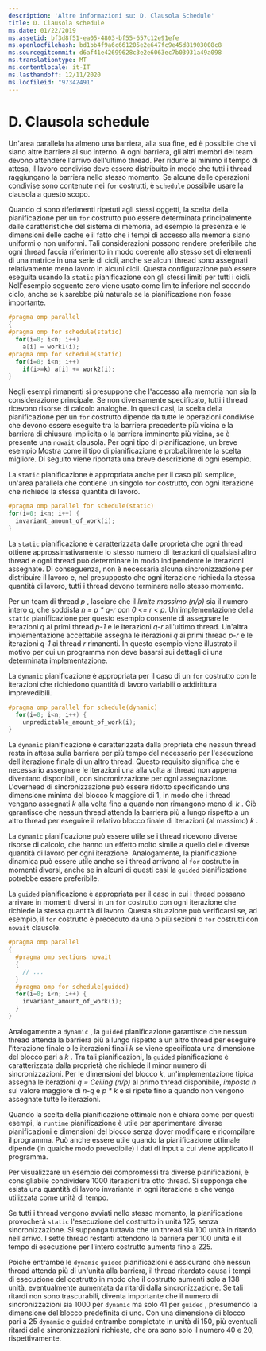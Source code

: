 ```yaml
---
description: 'Altre informazioni su: D. Clausola Schedule'
title: D. Clausola schedule
ms.date: 01/22/2019
ms.assetid: bf3d8f51-ea05-4803-bf55-657c12e91efe
ms.openlocfilehash: bd1bb4f9a6c661205e2e647fc9e45d81903008c8
ms.sourcegitcommit: d6af41e42699628c3e2e6063ec7b03931a49a098
ms.translationtype: MT
ms.contentlocale: it-IT
ms.lasthandoff: 12/11/2020
ms.locfileid: "97342491"
---
```

# <a name="d-the-schedule-clause"></a>D. Clausola schedule

Un'area parallela ha almeno una barriera, alla sua fine, ed è possibile che vi siano altre barriere al suo interno. A ogni barriera, gli altri membri del team devono attendere l'arrivo dell'ultimo thread. Per ridurre al minimo il tempo di attesa, il lavoro condiviso deve essere distribuito in modo che tutti i thread raggiungano la barriera nello stesso momento. Se alcune delle operazioni condivise sono contenute nei `for` costrutti, è `schedule` possibile usare la clausola a questo scopo.

Quando ci sono riferimenti ripetuti agli stessi oggetti, la scelta della pianificazione per un `for` costrutto può essere determinata principalmente dalle caratteristiche del sistema di memoria, ad esempio la presenza e le dimensioni delle cache e il fatto che i tempi di accesso alla memoria siano uniformi o non uniformi. Tali considerazioni possono rendere preferibile che ogni thread faccia riferimento in modo coerente allo stesso set di elementi di una matrice in una serie di cicli, anche se alcuni thread sono assegnati relativamente meno lavoro in alcuni cicli. Questa configurazione può essere eseguita usando la `static` pianificazione con gli stessi limiti per tutti i cicli. Nell'esempio seguente zero viene usato come limite inferiore nel secondo ciclo, anche se `k` sarebbe più naturale se la pianificazione non fosse importante.

```cpp
#pragma omp parallel
{
#pragma omp for schedule(static)
  for(i=0; i<n; i++)
    a[i] = work1(i);
#pragma omp for schedule(static)
  for(i=0; i<n; i++)
    if(i>=k) a[i] += work2(i);
}
```

Negli esempi rimanenti si presuppone che l'accesso alla memoria non sia la considerazione principale. Se non diversamente specificato, tutti i thread ricevono risorse di calcolo analoghe. In questi casi, la scelta della pianificazione per un `for` costrutto dipende da tutte le operazioni condivise che devono essere eseguite tra la barriera precedente più vicina e la barriera di chiusura implicita o la barriera imminente più vicina, se è presente una `nowait` clausola. Per ogni tipo di pianificazione, un breve esempio Mostra come il tipo di pianificazione è probabilmente la scelta migliore. Di seguito viene riportata una breve descrizione di ogni esempio.

La `static` pianificazione è appropriata anche per il caso più semplice, un'area parallela che contiene un singolo `for` costrutto, con ogni iterazione che richiede la stessa quantità di lavoro.

```cpp
#pragma omp parallel for schedule(static)
for(i=0; i<n; i++) {
  invariant_amount_of_work(i);
}
```

La `static` pianificazione è caratterizzata dalle proprietà che ogni thread ottiene approssimativamente lo stesso numero di iterazioni di qualsiasi altro thread e ogni thread può determinare in modo indipendente le iterazioni assegnate. Di conseguenza, non è necessaria alcuna sincronizzazione per distribuire il lavoro e, nel presupposto che ogni iterazione richieda la stessa quantità di lavoro, tutti i thread devono terminare nello stesso momento.

Per un team di thread *p* , lasciare che il *limite massimo (n/p)* sia il numero intero *q*, che soddisfa *n = p \* q-r* con *0 <= r < p*. Un'implementazione della `static` pianificazione per questo esempio consente di assegnare le iterazioni *q* ai primi thread *p-1* e le iterazioni *q-r* all'ultimo thread.  Un'altra implementazione accettabile assegna le iterazioni *q* ai primi thread *p-r* e le iterazioni *q-1* ai thread *r* rimanenti. In questo esempio viene illustrato il motivo per cui un programma non deve basarsi sui dettagli di una determinata implementazione.

La `dynamic` pianificazione è appropriata per il caso di un `for` costrutto con le iterazioni che richiedono quantità di lavoro variabili o addirittura imprevedibili.

```cpp
#pragma omp parallel for schedule(dynamic)
  for(i=0; i<n; i++) {
    unpredictable_amount_of_work(i);
}
```

La `dynamic` pianificazione è caratterizzata dalla proprietà che nessun thread resta in attesa sulla barriera per più tempo del necessario per l'esecuzione dell'iterazione finale di un altro thread. Questo requisito significa che è necessario assegnare le iterazioni una alla volta ai thread non appena diventano disponibili, con sincronizzazione per ogni assegnazione. L'overhead di sincronizzazione può essere ridotto specificando una dimensione minima del blocco *k* maggiore di 1, in modo che i thread vengano assegnati *k* alla volta fino a quando non rimangono meno di *k* . Ciò garantisce che nessun thread attenda la barriera più a lungo rispetto a un altro thread per eseguire il relativo blocco finale di iterazioni (al massimo) *k* .

La `dynamic` pianificazione può essere utile se i thread ricevono diverse risorse di calcolo, che hanno un effetto molto simile a quello delle diverse quantità di lavoro per ogni iterazione. Analogamente, la pianificazione dinamica può essere utile anche se i thread arrivano al `for` costrutto in momenti diversi, anche se in alcuni di questi casi la `guided` pianificazione potrebbe essere preferibile.

La `guided` pianificazione è appropriata per il caso in cui i thread possano arrivare in momenti diversi in un `for` costrutto con ogni iterazione che richiede la stessa quantità di lavoro. Questa situazione può verificarsi se, ad esempio, il `for` costrutto è preceduto da una o più sezioni o `for` costrutti con `nowait` clausole.

```cpp
#pragma omp parallel
{
  #pragma omp sections nowait
  {
    // ...
  }
  #pragma omp for schedule(guided)
  for(i=0; i<n; i++) {
    invariant_amount_of_work(i);
  }
}
```

Analogamente a `dynamic` , la `guided` pianificazione garantisce che nessun thread attenda la barriera più a lungo rispetto a un altro thread per eseguire l'iterazione finale o le iterazioni finali *k* se viene specificata una dimensione del blocco pari a *k* . Tra tali pianificazioni, la `guided` pianificazione è caratterizzata dalla proprietà che richiede il minor numero di sincronizzazioni. Per le dimensioni del blocco *k*, un'implementazione tipica assegna le iterazioni *q = Ceiling (n/p)* al primo thread disponibile, *imposta n* sul valore maggiore di *n-q* e *p \* k* e si ripete fino a quando non vengono assegnate tutte le iterazioni.

Quando la scelta della pianificazione ottimale non è chiara come per questi esempi, la `runtime` pianificazione è utile per sperimentare diverse pianificazioni e dimensioni del blocco senza dover modificare e ricompilare il programma. Può anche essere utile quando la pianificazione ottimale dipende (in qualche modo prevedibile) i dati di input a cui viene applicato il programma.

Per visualizzare un esempio dei compromessi tra diverse pianificazioni, è consigliabile condividere 1000 iterazioni tra otto thread. Si supponga che esista una quantità di lavoro invariante in ogni iterazione e che venga utilizzata come unità di tempo.

Se tutti i thread vengono avviati nello stesso momento, la pianificazione provocherà `static` l'esecuzione del costrutto in unità 125, senza sincronizzazione. Si supponga tuttavia che un thread sia 100 unità in ritardo nell'arrivo. I sette thread restanti attendono la barriera per 100 unità e il tempo di esecuzione per l'intero costrutto aumenta fino a 225.

Poiché entrambe le `dynamic` `guided` pianificazioni e assicurano che nessun thread attenda più di un'unità alla barriera, il thread ritardato causa i tempi di esecuzione del costrutto in modo che il costrutto aumenti solo a 138 unità, eventualmente aumentata da ritardi dalla sincronizzazione. Se tali ritardi non sono trascurabili, diventa importante che il numero di sincronizzazioni sia 1000 per `dynamic` ma solo 41 per `guided` , presumendo la dimensione del blocco predefinita di uno. Con una dimensione di blocco pari a 25 `dynamic` e `guided` entrambe completate in unità di 150, più eventuali ritardi dalle sincronizzazioni richieste, che ora sono solo il numero 40 e 20, rispettivamente.
